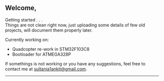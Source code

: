 ## Welcome,

Getting started . . .\
Things are not clean right now, just uploading some details of few old projects, will document them properly later.

Currently working on:
* Quadcopter re-work in STM32F103C8
* Bootloader for ATMEGA328P


If somethings is not working or you have any suggestions, feel free to contact me at sultania1ankit@gmail.com.
________________________________________________________
 